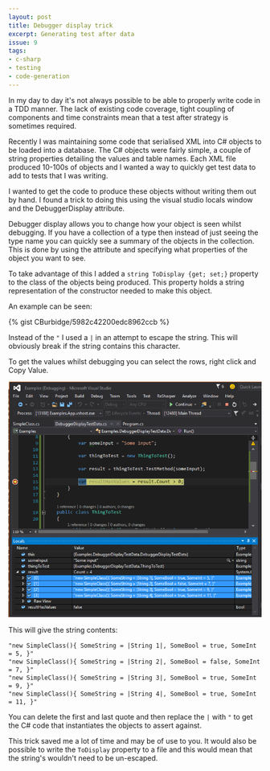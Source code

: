 ```yaml
---
layout: post
title: Debugger display trick
excerpt: Generating test after data
issue: 9
tags: 
- c-sharp
- testing
- code-generation
---
```


In my day to day it's not always possible to be able to properly write code in a TDD manner. The lack of existing code coverage, tight coupling of components and time constraints mean that a test after strategy is sometimes required.

Recently I was maintaining some code that serialised XML into C# objects to be loaded into a database. The C# objects were fairly simple, a couple of string properties detailing the values and table names. Each XML file produced 10-100s of objects and I wanted a way to quickly get test data to add to tests that I was writing.

I wanted to get the code to produce these objects without writing them out by hand. I found a trick to doing this using the visual studio locals window and the DebuggerDisplay attribute.

Debugger display allows you to change how your object is seen whilst debugging. If you have a collection of a type then instead of just seeing the type name you can quickly see a summary of the objects in the collection. This is done by using the attribute and specifying what properties of the object you want to see.

To take advantage of this I added a `string ToDisplay {get; set;}` property to the class of the objects being produced. This property holds a string representation of the constructor needed to make this object.

An example can be seen:

{% gist CBurbidge/5982c42200edc8962ccb %}

Instead of the `"` I used a `|` in an attempt to escape the string. This will obviously break if the string contains this character.

To get the values whilst debugging you can select the rows, right click and Copy Value. 

![Selected rows](/images/selected_local_window.png)

This will give the string contents:

```
"new SimpleClass(){ SomeString = |String 1|, SomeBool = true, SomeInt = 5, }"
"new SimpleClass(){ SomeString = |String 2|, SomeBool = false, SomeInt = 7, }"
"new SimpleClass(){ SomeString = |String 3|, SomeBool = true, SomeInt = 9, }"
"new SimpleClass(){ SomeString = |String 4|, SomeBool = true, SomeInt = 11, }"
```

You can delete the first and last quote and then replace the `|` with `"` to get the C# code that instantiates the objects to assert against.

This trick saved me a lot of time and may be of use to you. It would also be possible to write the `ToDisplay` property to a file and this would mean that the string's wouldn't need to be un-escaped.

